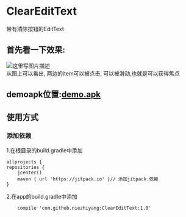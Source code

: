 # ClearEditText
带有清除按钮的EditText
## 首先看一下效果:
![这里写图片描述](https://github.com/niezhiyang/NGallery/blob/master/1495592800462~1.gif)
<br>
从图上可以看出, 两边的item可以被点击, 可以被滑动,也就是可以获得焦点
## demoapk位置:[demo.apk](https://github.com/niezhiyang/NGallery/blob/master/app-debug.apk)
## 使用方式
### 添加依赖
1.在根目录的build.gradle中添加

	allprojects {
    repositories {
        jcenter()
        maven { url 'https://jitpack.io' }// 添加jitpack.依赖
    }
2.在app的build.gradle中添加

		compile 'com.github.niezhiyang:ClearEditText:1.0'
